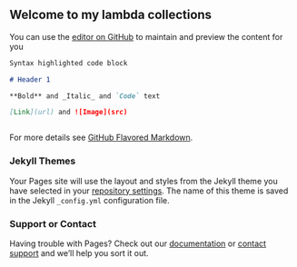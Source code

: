 ## Welcome to my lambda collections

You can use the [editor on GitHub](https://github.com/girardi69/LambdaCollections/edit/gh-pages/index.md) to maintain and preview the content for you

```markdown
Syntax highlighted code block

# Header 1

**Bold** and _Italic_ and `Code` text

[Link](url) and ![Image](src)
```


```javascript


```
For more details see [GitHub Flavored Markdown](https://guides.github.com/features/mastering-markdown/).

### Jekyll Themes

Your Pages site will use the layout and styles from the Jekyll theme you have selected in your [repository settings](https://github.com/girardi69/LambdaCollections/settings). The name of this theme is saved in the Jekyll `_config.yml` configuration file.

### Support or Contact

Having trouble with Pages? Check out our [documentation](https://help.github.com/categories/github-pages-basics/) or [contact support](https://github.com/contact) and we’ll help you sort it out.
